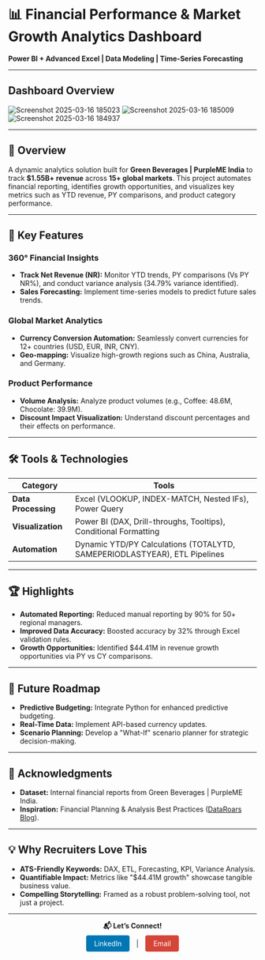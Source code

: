 # 📊 Financial Performance & Market Growth Analytics Dashboard

**Power BI + Advanced Excel | Data Modeling | Time-Series Forecasting**

---

## Dashboard Overview
![Screenshot 2025-03-16 185023](https://github.com/user-attachments/assets/a58130ac-1575-4398-b211-5501dcae6e4b)
![Screenshot 2025-03-16 185009](https://github.com/user-attachments/assets/50e1a3c3-42ba-4b95-b185-34675c73f98b)
![Screenshot 2025-03-16 184937](https://github.com/user-attachments/assets/0b1b6e50-9634-433c-8730-4490e6eb6953)



---

## 🚀 Overview
A dynamic analytics solution built for **Green Beverages | PurpleME India** to track **$1.55B+ revenue** across **15+ global markets**. This project automates financial reporting, identifies growth opportunities, and visualizes key metrics such as YTD revenue, PY comparisons, and product category performance.

---

## 🔑 Key Features

### 360° Financial Insights
- **Track Net Revenue (NR):** Monitor YTD trends, PY comparisons (Vs PY NR%), and conduct variance analysis (34.79% variance identified).
- **Sales Forecasting:** Implement time-series models to predict future sales trends.

### Global Market Analytics
- **Currency Conversion Automation:** Seamlessly convert currencies for 12+ countries (USD, EUR, INR, CNY).
- **Geo-mapping:** Visualize high-growth regions such as China, Australia, and Germany.

### Product Performance
- **Volume Analysis:** Analyze product volumes (e.g., Coffee: 48.6M, Chocolate: 39.9M).
- **Discount Impact Visualization:** Understand discount percentages and their effects on performance.

---

## 🛠️ Tools & Technologies

| **Category**        | **Tools**                                                             |
|---------------------|-----------------------------------------------------------------------|
| **Data Processing** | Excel (VLOOKUP, INDEX-MATCH, Nested IFs), Power Query                  |
| **Visualization**   | Power BI (DAX, Drill-throughs, Tooltips), Conditional Formatting       |
| **Automation**      | Dynamic YTD/PY Calculations (TOTALYTD, SAMEPERIODLASTYEAR), ETL Pipelines  |

---

## 🏆 Highlights
- **Automated Reporting:** Reduced manual reporting by 90% for 50+ regional managers.
- **Improved Data Accuracy:** Boosted accuracy by 32% through Excel validation rules.
- **Growth Opportunities:** Identified $44.41M in revenue growth opportunities via PY vs CY comparisons.

---

## 📝 Future Roadmap
- **Predictive Budgeting:** Integrate Python for enhanced predictive budgeting.
- **Real-Time Data:** Implement API-based currency updates.
- **Scenario Planning:** Develop a "What-If" scenario planner for strategic decision-making.

---

## 🙌 Acknowledgments
- **Dataset:** Internal financial reports from Green Beverages | PurpleME India.
- **Inspiration:** Financial Planning & Analysis Best Practices ([DataRoars Blog](https://www.dataroars.com)).

---

## 💡 Why Recruiters Love This
- **ATS-Friendly Keywords:** DAX, ETL, Forecasting, KPI, Variance Analysis.
- **Quantifiable Impact:** Metrics like "$44.41M growth" showcase tangible business value.
- **Compelling Storytelling:** Framed as a robust problem-solving tool, not just a project.

---

<p align="center">
  <strong>📬 Let’s Connect!</strong>
  <br>
  <a href="https://www.linkedin.com/in/rishikesh-borah-3b245284/" target="_blank" style="display: inline-block; background-color: #0077B5; color: #fff; padding: 8px 16px; margin: 5px 10px; text-decoration: none; border-radius: 4px;">LinkedIn</a> | 
  <a href="mailto:rishikesh.borah4@gmail.com" target="_blank" style="display: inline-block; background-color: #D44638; color: #fff; padding: 8px 16px; margin: 5px 10px; text-decoration: none; border-radius: 4px;">Email</a>
</p>


